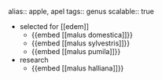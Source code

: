alias:: apple, apel
tags:: genus
scalable:: true

- selected for [[edem]]
	- {{embed [[malus domestica]]}}
	- {{embed [[malus sylvestris]]}}
	- {{embed [[malus pumila]]}}
- research
	- {{embed [[malus halliana]]}}